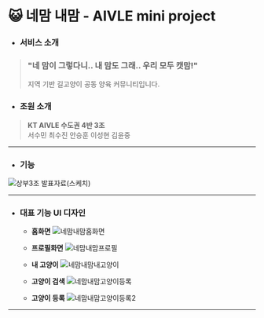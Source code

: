 # &#128570; 네맘 내맘 - AIVLE mini project 
- ### 서비스 소개
> ### **"네 맘이 그렇다니.. 내 맘도 그래.. 우리 모두 캣맘!" <br>**
> 지역 기반 길고양이 공동 양육 커뮤니티입니다.

- ### 조원 소개
>**KT AIVLE 수도권 4반 3조** <br>
>서수민 최수진 안승훈 이성현 김윤중

----------------
- ### 기능

![상부3조 발표자료(스케치)](https://user-images.githubusercontent.com/43026485/151471122-521e3053-0ffb-43eb-bb7e-8f4db7e94dba.png)

----------------
- ### 대표 기능 UI 디자인

  * **홈화면**
![네맘내맘홈화면](https://user-images.githubusercontent.com/43026485/151468848-bfb83227-ee30-442b-a294-5398c141ae3a.jpg)
  * **프로필화면**
![네맘내맘프로필](https://user-images.githubusercontent.com/43026485/151468063-05f7534c-5082-4069-ab9f-dde274cb433e.jpg)

  * **내 고양이**
![네맘내맘내고양이](https://user-images.githubusercontent.com/43026485/151470316-8b9d3cf0-a591-47f8-a299-80e5ef50d5f5.jpg)

  * **고양이 검색**
![네맘내맘고양이등록](https://user-images.githubusercontent.com/43026485/151470540-81a506fd-4d6f-4e99-b647-0ed7148313d5.jpg)
  *  **고양이 등록** 
![네맘내맘고양이등록2](https://user-images.githubusercontent.com/43026485/151470544-d1e1649a-e6ad-4b70-851a-61a16af62ff9.jpg)
-------------------
